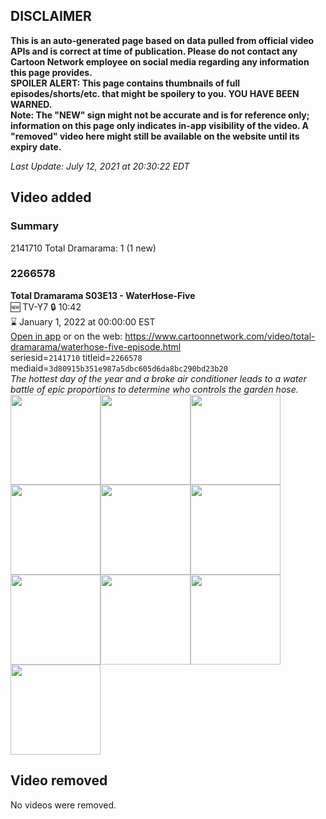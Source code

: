 ## DISCLAIMER
**This is an auto-generated page based on data pulled from official video APIs and is correct at time of publication. Please do not contact any Cartoon Network employee on social media regarding any information this page provides.**  
**SPOILER ALERT: This page contains thumbnails of full episodes/shorts/etc. that might be spoilery to you. YOU HAVE BEEN WARNED.**  
**Note: The "NEW" sign might not be accurate and is for reference only; information on this page only indicates in-app visibility of the video. A "removed" video here might still be available on the website until its expiry date.**  

_Last Update: July 12, 2021 at 20:30:22 EDT_
## Video added
### Summary
2141710 Total Dramarama: 1 (1 new)  
### 2266578
**Total Dramarama S03E13 - WaterHose-Five**  
🆕 TV-Y7 🔒 10:42  
⌛ January 1, 2022 at 00:00:00 EST  
[Open in app](https://cnvideo.sercomkc.org/redirector.html?type=cnapp&seriesid=2141710&titleid=2266578&mediaid=3d80915b351e987a5dbc605d6da8bc290bd23b20) or on the web: https://www.cartoonnetwork.com/video/total-dramarama/waterhose-five-episode.html  
seriesid=`2141710` titleid=`2266578` mediaid=`3d80915b351e987a5dbc605d6da8bc290bd23b20`  
_The hottest day of the year and a broke air conditioner leads to a water battle of epic proportions to determine who controls the garden hose._  
<a href="https://s3.amazonaws.com/cartoonorchestrator/2266578_001_1280x720.jpg"><img src="https://s3.amazonaws.com/cartoonorchestrator/2266578_001_640x360.jpg" height="144px" /></a><a href="https://s3.amazonaws.com/cartoonorchestrator/2266578_002_1280x720.jpg"><img src="https://s3.amazonaws.com/cartoonorchestrator/2266578_002_640x360.jpg" height="144px" /></a><a href="https://s3.amazonaws.com/cartoonorchestrator/2266578_003_1280x720.jpg"><img src="https://s3.amazonaws.com/cartoonorchestrator/2266578_003_640x360.jpg" height="144px" /></a><a href="https://s3.amazonaws.com/cartoonorchestrator/2266578_004_1280x720.jpg"><img src="https://s3.amazonaws.com/cartoonorchestrator/2266578_004_640x360.jpg" height="144px" /></a><a href="https://s3.amazonaws.com/cartoonorchestrator/2266578_005_1280x720.jpg"><img src="https://s3.amazonaws.com/cartoonorchestrator/2266578_005_640x360.jpg" height="144px" /></a><a href="https://s3.amazonaws.com/cartoonorchestrator/2266578_006_1280x720.jpg"><img src="https://s3.amazonaws.com/cartoonorchestrator/2266578_006_640x360.jpg" height="144px" /></a><a href="https://s3.amazonaws.com/cartoonorchestrator/2266578_007_1280x720.jpg"><img src="https://s3.amazonaws.com/cartoonorchestrator/2266578_007_640x360.jpg" height="144px" /></a><a href="https://s3.amazonaws.com/cartoonorchestrator/2266578_008_1280x720.jpg"><img src="https://s3.amazonaws.com/cartoonorchestrator/2266578_008_640x360.jpg" height="144px" /></a><a href="https://s3.amazonaws.com/cartoonorchestrator/2266578_009_1280x720.jpg"><img src="https://s3.amazonaws.com/cartoonorchestrator/2266578_009_640x360.jpg" height="144px" /></a><a href="https://s3.amazonaws.com/cartoonorchestrator/2266578_010_1280x720.jpg"><img src="https://s3.amazonaws.com/cartoonorchestrator/2266578_010_640x360.jpg" height="144px" /></a>
## Video removed
No videos were removed.  
